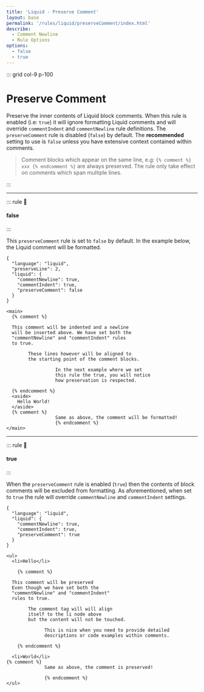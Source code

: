 ```yaml
---
title: 'Liquid - Preserve Comment'
layout: base
permalink: '/rules/liquid/preserveComment/index.html'
describe:
  - Comment Newline
  - Rule Options
options:
  - false
  - true
---
```


::: grid col-9 p-100

# Preserve Comment

Preserve the inner contents of Liquid block comments. When this rule is enabled (i.e: `true`) it will ignore formatting Liquid comments and will override `commentIndent` and `commentNewline` rule definitions. The `preserveComment` rule is disabled (`false`) by default. The **recommended** setting to use is `false` unless you have extensive context contained within comments.

> Comment blocks which appear on the same line, e.g: `{% comment %} xxx {% endcomment %}` are always preserved. The rule only take effect on comments which span multiple lines.

:::

---

::: rule 🙌

#### false

:::

This `preserveComment` rule is set to `false` by default. In the example below, the Liquid comment will be formatted.

```json:rules
{
  "language": "liquid",
  "preserveLine": 2,
  "liquid": {
    "commentNewline": true,
    "commentIndent": true,
    "preserveComment": false
  }
}
```

<!--prettier-ignore-->
```liquid
<main>
  {% comment %}

  This comment will be indented and a newline
  will be inserted above. We have set both the
  "commentNewline" and "commentIndent" rules
  to true.

        These lines however will be aligned to
        the starting point of the comment blocks.

                  In the next example where we set
                  this rule the true, you will notice
                  how preservation is respected.

  {% endcomment %}
  <aside>
    Hello World!
  </aside>
  {% comment %}
                  Same as above, the comment will be formatted!
                  {% endcomment %}
</main>
```

---

::: rule 🧐

#### true

:::

When the `preserveComment` rule is enabled (`true`) then the contents of block comments will be excluded from formatting. As aforementioned, when set to `true` the rule will override `commentNewline` and `commentIndent` settings.

```json:rules
{
  "language": "liquid",
  "liquid": {
    "commentNewline": true,
    "commentIndent": true,
    "preserveComment": true
  }
}
```

<!--prettier-ignore-->
```liquid
<ul>
  <li>Hello</li>

    {% comment %}

  This comment will be preserved
  Even though we have set both the
  "commentNewline" and "commentIndent"
  rules to true.

        The comment tag will will align
        itself to the li node above
        but the content will not be touched.

              This is nice when you need to provide detailed
              descriptions or code examples within comments.

    {% endcomment %}

  <li>World</li>
{% comment %}
              Same as above, the comment is preserved!

              {% endcomment %}
</ul>
```

